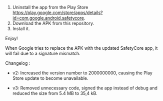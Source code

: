 1) Uninstall the app from the Play Store https://play.google.com/store/apps/details?id=com.google.android.safetycore.
2) Download the APK from this repository.
3) Install it.

Enjoy!

When Google tries to replace the APK with the updated SafetyCore app, it will fail due to a signature mismatch.

Changelog :

- v2: Increased the version number to 2000000000, causing the Play Store update to become unavailable.

- v3: Removed unnecessary code, signed the app instead of debug and reduced the size from 5.4 MB to 35,4 kB.

